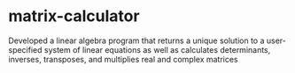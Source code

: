 # matrix-calculator
Developed a linear algebra program that returns a unique solution to a user-specified system of linear equations as well as calculates determinants, inverses, transposes, and multiplies real and complex matrices
